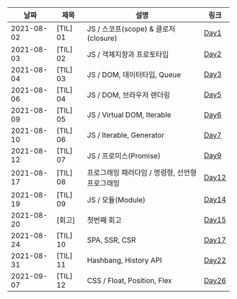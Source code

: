 | 날짜       | 제목     | 설명                                            | 링크                                                                                                                                                        |
| ---------- | -------- | ----------------------------------------------- | ----------------------------------------------------------------------------------------------------------------------------------------------------------- |
| 2021-08-02 | [TIL] 01 | JS / 스코프(scope) & 클로저(closure)            | [Day1](https://velog.io/@kimin3004/TIL-01-JS-%EC%8A%A4%EC%BD%94%ED%94%84scope-%ED%81%B4%EB%A1%9C%EC%A0%80closure)                                           |
| 2021-08-03 | [TIL] 02 | JS / 객체지향과 프로토타입                      | [Day2](https://velog.io/@kimin3004/TIL-01-JS-%EC%8A%A4%EC%BD%94%ED%94%84scope-%ED%81%B4%EB%A1%9C%EC%A0%80closure)                                           |
| 2021-08-04 | [TIL] 03 | JS / DOM, 데이터타입, Queue                     | [Day3](https://velog.io/@kimin3004/TIL-01-JS-%EC%8A%A4%EC%BD%94%ED%94%84scope-%ED%81%B4%EB%A1%9C%EC%A0%80closure)                                           |
| 2021-08-06 | [TIL] 04 | JS / DOM, 브라우저 렌더링                       | [Day5](https://velog.io/@kimin3004/TIL-032021-08-07)                                                                                                        |
| 2021-08-09 | [TIL] 05 | JS / Virtual DOM, Iterable                      | [Day6](https://velog.io/@kimin3004/TIL-042021-08-09-wmxy2k6q)                                                                                               |
| 2021-08-10 | [TIL] 06 | JS / Iterable, Generator                        | [Day7](https://velog.io/@kimin3004/TIL-042021-08-09)                                                                                                        |
| 2021-08-12 | [TIL] 07 | JS / 프로미스(Promise)                          | [Day9](https://velog.io/@kimin3004/TIL-062021-08-12-m5tengn4)                                                                                               |
| 2021-08-17 | [TIL] 08 | 프로그래밍 패러다임 / 명령형, 선언형 프로그래밍 | [Day12](https://velog.io/@kimin3004/TIL-082021-08-17-%EB%AA%85%EB%A0%B9%ED%98%95-%EC%84%A0%EC%96%B8%ED%98%95-%ED%94%84%EB%A1%9C%EA%B7%B8%EB%9E%98%EB%B0%8D) |
| 2021-08-19 | [TIL] 09 | JS / 모듈(Module)                               | [Day14](https://velog.io/@kimin3004/TIL-082021-08-19-%EB%AA%A8%EB%93%88)                                                                                    |
| 2021-08-20 | [회고]   | 첫번째 회고                                     | [Day15](https://sequoia-eggnog-96f.notion.site/c9caadbb51ce4f0eac44e55710416fa0)                                                                            |
| 2021-08-24 | [TIL] 10 | SPA, SSR, CSR                                   | [Day17](https://velog.io/@kimin3004/TIL-10SPA-SSR-CSR)                                                                                                      |
| 2021-08-31 | [TIL] 11 | Hashbang, History API                           | [Day22](https://velog.io/@kimin3004/TIL-11JS-Hashbang-history-API)                                                                                          |
| 2021-09-07 | [TIL] 12 | CSS / Float, Position, Flex                     | [Day26](https://velog.io/@kimin3004/TIL-12CSS-Float-Position-Flex)                                                                                          |
